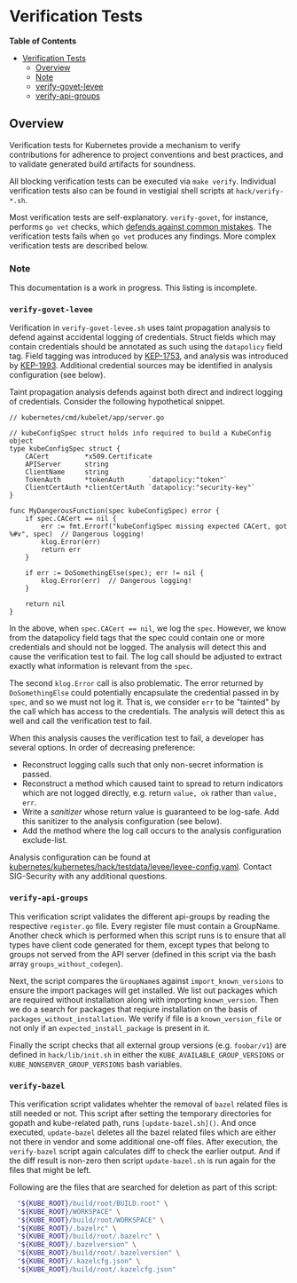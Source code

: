 # Verification Tests

**Table of Contents**

- [Verification Tests](#verification-tests)
  - [Overview](#overview)
  - [Note](#note)
  - [verify-govet-levee](#verify-govet-leve)
  - [verify-api-groups](#verify-api-groups)

## Overview

Verification tests for Kubernetes provide a mechanism to verify contributions for adherence to project conventions
and best practices, and to validate generated build artifacts for soundness.

All blocking verification tests can be executed via `make verify`.
Individual verification tests also can be found in vestigial shell scripts at `hack/verify-*.sh`.

Most verification tests are self-explanatory.
`verify-govet`, for instance, performs `go vet` checks, which [defends against common mistakes](https://golang.org/cmd/vet/).
The verification tests fails when `go vet` produces any findings.
More complex verification tests are described below.

### Note

This documentation is a work in progress.  This listing is incomplete.

### `verify-govet-levee`

Verification in `verify-govet-levee.sh` uses taint propagation analysis
to defend against accidental logging of credentials.
Struct fields which may contain credentials should be annotated as such using the `datapolicy` field tag.
Field tagging was introduced by [KEP-1753](https://github.com/kubernetes/enhancements/issues/1753), and analysis was introduced by [KEP-1993](https://github.com/kubernetes/enhancements/issues/1933).
Additional credential sources may be identified in analysis configuration (see below).

Taint propagation analysis defends against both direct and indirect logging of credentials.
Consider the following hypothetical snippet.

```golang
// kubernetes/cmd/kubelet/app/server.go

// kubeConfigSpec struct holds info required to build a KubeConfig object
type kubeConfigSpec struct {
	CACert         *x509.Certificate
	APIServer      string
	ClientName     string
	TokenAuth      *tokenAuth      `datapolicy:"token"`
	ClientCertAuth *clientCertAuth `datapolicy:"security-key"`
}

func MyDangerousFunction(spec kubeConfigSpec) error {
	if spec.CACert == nil {
		err := fmt.Errorf("kubeConfigSpec missing expected CACert, got %#v", spec)  // Dangerous logging!
		klog.Error(err)
		return err
	}
	
	if err := DoSomethingElse(spec); err != nil {
		klog.Error(err)  // Dangerous logging!
	}

	return nil
}
```

In the above, when `spec.CACert == nil`, we log the `spec`.
However, we know from the datapolicy field tags that the spec could contain one or more credentials and should not be logged.
The analysis will detect this and cause the verification test to fail.
The log call should be adjusted to extract exactly what information is relevant from the `spec`.

The second `klog.Error` call is also problematic.
The error returned by `DoSomethingElse` could potentially encapsulate the credential passed in by `spec`, and so we must not log it.
That is, we consider `err` to be "tainted" by the call which has access to the credentials.
The analysis will detect this as well and call the verification test to fail.

When this analysis causes the verification test to fail, a developer has several options.
In order of decreasing preference:
* Reconstruct logging calls such that only non-secret information is passed.
* Reconstruct a method which caused taint to spread to return indicators which are not logged directly, e.g. return `value, ok` rather than `value, err`.
* Write a *sanitizer* whose return value is guaranteed to be log-safe.  Add this sanitizer to the analysis configuration (see below).
* Add the method where the log call occurs to the analysis configuration exclude-list.

Analysis configuration can be found at [kubernetes/kubernetes/hack/testdata/levee/levee-config.yaml](https://github.com/kubernetes/kubernetes/blob/master/hack/testdata/levee/levee-config.yaml).
Contact SIG-Security with any additional questions.

### `verify-api-groups`

This verification script validates the different api-groups by reading
the respective `register.go` file. Every register file must contain a
GroupName.  Another check which is performed when this script runs is
to ensure that all types have client code generated for them, except
types that belong to groups not served from the API server (defined in
this script via the bash array `groups_without_codegen`).

Next, the script compares the `GroupName`s against
`import_known_versions` to ensure the import packages will get
installed. We list out packages which are required without
installation along with importing `known_version`. Then we do a search
for packages that reqiure installation on the basis of
`packages_without_installation`. We verify if file is a
`known_version_file` or not only if an `expected_install_package` is
present in it.

Finally the script checks that all external group versions
(e.g. `foobar/v1`) are defined in `hack/lib/init.sh` in either the
`KUBE_AVAILABLE_GROUP_VERSIONS` or `KUBE_NONSERVER_GROUP_VERSIONS`
bash variables.

### `verify-bazel`

This verification script validates whehter the removal of `bazel`
related files is still needed or not. This script after setting the
temporary directories for gopath and kube-related path, runs
`[update-bazel.sh]()`. And once executed, `update-bazel` deletes all
the bazel related files which are either not there in vendor and some
additional one-off files. After execution, the `verify-bazel` script
again calculates diff to check the earlier output. And if the diff
result is non-zero then script `update-bazel.sh` is run again for the
files that might be left.  

Following are the files that are searched for deletion as part of this
script:

```bash
  "${KUBE_ROOT}/build/root/BUILD.root" \
  "${KUBE_ROOT}/WORKSPACE" \
  "${KUBE_ROOT}/build/root/WORKSPACE" \
  "${KUBE_ROOT}/.bazelrc" \
  "${KUBE_ROOT}/build/root/.bazelrc" \
  "${KUBE_ROOT}/.bazelversion" \
  "${KUBE_ROOT}/build/root/.bazelversion" \
  "${KUBE_ROOT}/.kazelcfg.json" \
  "${KUBE_ROOT}/build/root/.kazelcfg.json"
```
